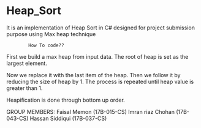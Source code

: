 # Heap_Sort
It is an implementation of Heap Sort in C# designed for project submission purpose using Max heap technique

            How To code??
First we build a max heap from input data.
The root of heap is set as the largest element.

Now we replace it with the last item of the heap.
Then we follow it by reducing the size of heap by 1.
The process is repeated until heap value is greater than 1.

Heapification is done through bottom up order.

GROUP MEMBERS:
Faisal Memon        (17B-015-CS)
Imran riaz Chohan   (17B-043-CS)
Hassan Siddiqui     (17B-037-CS)
